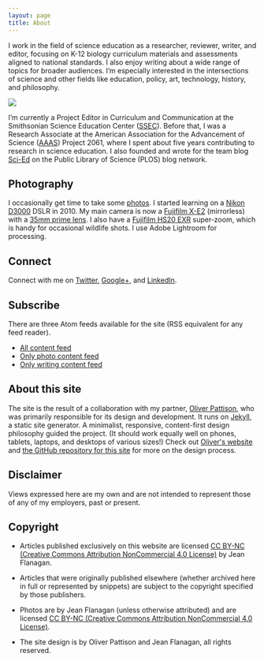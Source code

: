```yaml
---
layout: page
title: About
---
```


I work in the field of science education as a researcher, reviewer, writer, and editor, focusing on K-12 biology curriculum materials and assessments aligned to national standards. I also enjoy writing about a wide range of topics for broader audiences. I’m especially interested in the intersections of science and other fields like education, policy, art, technology, history, and philosophy.

<img class="right narrow" src="{{ site.siteimage_url }}/2012-09-16-jean-flanagan-portrait.jpg">

I’m currently a Project Editor in Curriculum and Communication at the Smithsonian Science Education Center ([SSEC](http://www.ssec.si.edu/)). Before that, I was a Research Associate at the American Association for the Advancement of Science ([AAAS](http://www.aaas.org)) Project 2061, where I spent about five years contributing to research in science education. I also founded and wrote for the team blog [Sci-Ed](http://blogs.plos.org/scied) on the Public Library of Science (PLOS) blog network.

## Photography

I occasionally get time to take some [photos](/photos/).  I started learning on a [Nikon D3000](http://en.wikipedia.org/wiki/Nikon_D3000) DSLR in 2010. My main camera is now a [Fujifilm X-E2](http://www.fujifilmusa.com/products/digital_cameras/x/fujifilm_x_e2/) (mirrorless) with a [35mm prime lens](http://www.fujifilmusa.com/products/digital_cameras/x/fujinon_lens_xf35mmf14_r/).  I also have a [Fujifilm HS20 EXR](http://www.fujifilm.com/support/digital_cameras/specifications/s/finepix_hs20exr/) super-zoom, which is handy for occasional wildlife shots. I use Adobe Lightroom for processing.

## Connect

Connect with me on [Twitter,](https://twitter.com/jeancflanagan) [Google+](https://plus.google.com/+JeanFlanagan/posts), and [LinkedIn](http://www.linkedin.com/pub/jean-flanagan/b/746/37a).

## Subscribe

There are three Atom feeds available for the site (RSS equivalent for any feed reader).

- [All content feed](/subscribe/full.xml)
- [Only photo content feed](/subscribe/photos.xml)
- [Only writing content feed](/subscribe/writing.xml)

## About this site

The site is the result of a collaboration with my partner, [Oliver Pattison](http://oliverpattison.org), who was primarily responsible for its design and development. It runs on [Jekyll](http://jekyllrb.com/), a static site generator. A minimalist, responsive, content-first design philosophy guided the project. (It should work equally well on phones, tablets, laptops, and desktops of various sizes!) Check out [Oliver's website](http://oliverpattison.org) and <a href="https://github.com/opattison/jeancflanagan" rel="source">the GitHub repository for this site</a> for more on the design process.

## Disclaimer

Views expressed here are my own and are not intended to represent those of any of my employers, past or present.

## Copyright

- Articles published exclusively on this website are licensed <a href="http://creativecommons.org/licenses/by-nc/4.0/" rel="license">CC BY-NC (Creative Commons Attribution NonCommercial 4.0 License)</a> by Jean Flanagan.

- Articles that were originally published elsewhere (whether archived here in full or represented by snippets) are subject to the copyright specified by those publishers.

- Photos are by Jean Flanagan (unless otherwise attributed) and are licensed <a href="http://creativecommons.org/licenses/by-nc/4.0/" rel="license">CC BY-NC (Creative Commons Attribution NonCommercial 4.0 License)</a>.

- The site design is by Oliver Pattison and Jean Flanagan, all rights reserved.